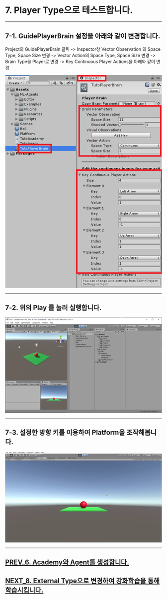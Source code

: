 # 7. Player Type으로 테스트합니다.
- - -

## 7-1. GuidePlayerBrain 설정을 아래와 같이 변경합니다.

Project의 GuidePlayerBrain 클릭 -> Inspector창 Vector Observation 의 Space Type, Space Size 변경 -> Vector Action의 Space Type, Space Size 변경 -> Brain Type을 Player로 변경 -> Key Continuous Player Actions을 아래와 같이 변경

![Alt text](/unity_ml_agents_tutorial/7.test_player_mode/1.test_player_mode.png)
- - -

## 7-2. 위의 Play 를 눌러 실행합니다.

![Alt text](/unity_ml_agents_tutorial/7.test_player_mode/2.play.png)
- - -

## 7-3. 설정한 방향 키를 이용하여 Platform을 조작해봅니다.

![Alt text](/unity_ml_agents_tutorial/7.test_player_mode/3.player_mode.gif)
- - -

## [PREV_6. Academy와 Agent를 생성합니다.](https://github.com/hyunho1027/Unity_ML_Agents_Tutorial/tree/master/unity_ml_agents_tutorial/6.make_academy_and_agents)

## [NEXT_8. External Type으로 변경하여 강화학습을 통해 학습시킵니다.](https://github.com/hyunho1027/Unity_ML_Agents_Tutorial/tree/master/unity_ml_agents_tutorial/8.change_external_mode)
